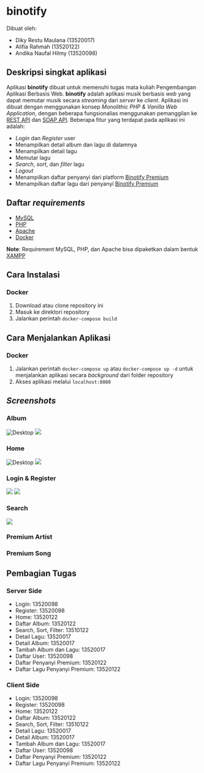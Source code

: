 # binotify

Dibuat oleh:
  * Diky Restu Maulana (13520017)
  * Alifia Rahmah (13520122)
  * Andika Naufal Hilmy (13520098)

## Deskripsi singkat aplikasi
Aplikasi **binotify** dibuat untuk memenuhi tugas mata kuliah Pengembangan Aplikasi Berbasis Web. **binotify** adalah aplikasi musik berbasis _web_ yang dapat memutar musik secara _streaming_ dari _server_ ke _client_. Aplikasi ini dibuat dengan menggunakan konsep _Monolithic PHP & Vanilla Web Application_, dengan beberapa fungsionalias menggunakan pemanggilan ke [REST API](https://gitlab.informatika.org/if3110-2022-k02-02-58/rest) dan [SOAP API](https://gitlab.informatika.org/if3110-2022-k02-02-58/soap). Beberapa fitur yang terdapat pada aplikasi ini adalah:

  * _Login_ dan _Register_ user
  * Menampilkan detail album dan lagu di dalamnya
  * Menampilkan detail lagu
  * Memutar lagu
  * _Search_, _sort_, dan _filter_ lagu
  * _Logout_
  * Menampilkan daftar penyanyi dari platform [Binotify Premium](https://gitlab.informatika.org/if3110-2022-k02-02-58/react)
  * Menampilkan daftar lagu dari penyanyi [Binotify Premium](https://gitlab.informatika.org/if3110-2022-k02-02-58/react)

## Daftar _requirements_
  * [MySQL](https://www.mysql.com/downloads/)
  * [PHP](https://www.php.net/downloads.php)
  * [Apache](https://httpd.apache.org/download.cgi)
  * [Docker](https://docs.docker.com/get-docker/)

**Note**: Requirement MySQL, PHP, dan Apache bisa dipaketkan dalam bentuk [XAMPP](https://www.apachefriends.org/download.html)
## Cara Instalasi

### Docker
1. Download atau clone repository ini
2. Masuk ke direktori repository
3. Jalankan perintah `docker-compose build`

## Cara Menjalankan Aplikasi

### Docker
1. Jalankan perintah `docker-compose up` atau `docker-compose up -d` untuk menjalankan aplikasi secara _background_ dari folder repository
2. Akses aplikasi melalui `localhost:8080`

## _Screenshots_

### Album
![Desktop](src/public/images/album-desktop.png)
![](src/public/images/album-mobile.png)

### Home
![Desktop](src/public/images/home-desktop.png)
![](src/public/images/home-mobile.png)

### Login & Register
![](src/public/images/login-desktop.png)
![](src/public/images/register.png)

### Search
![](src/public/images/search-desktop.png)

### Premium Artist
<!-- TODO: add premium artist screenshot -->

### Premium Song
<!-- TODO: add song artist screenshot -->

## Pembagian Tugas

### Server Side
* Login: 13520098
* Register: 13520098
* Home: 13520122
* Daftar Album: 13520122
* Search, Sort, Filter: 13510122
* Detail Lagu: 13520017
* Detail Album: 13520017
* Tambah Album dan Lagu: 13520017
* Daftar User: 13520098
* Daftar Penyanyi Premium: 13520122
* Daftar Lagu Penyanyi Premium: 13520122
### Client Side
* Login: 13520098
* Register: 13520098
* Home: 13520122
* Daftar Album: 13520122
* Search, Sort, Filter: 13510122
* Detail Lagu: 13520017
* Detail Album: 13520017
* Tambah Album dan Lagu: 13520017
* Daftar User: 13520098
* Daftar Penyanyi Premium: 13520122
* Daftar Lagu Penyanyi Premium: 13520122